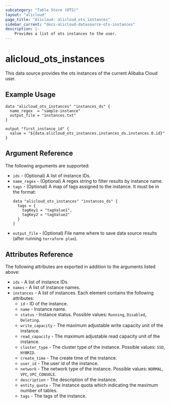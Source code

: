 ```yaml
---
subcategory: "Table Store (OTS)"
layout: "alicloud"
page_title: "Alicloud: alicloud_ots_instances"
sidebar_current: "docs-alicloud-datasource-ots-instances"
description: |-
    Provides a list of ots instances to the user.
---
```


# alicloud\_ots\_instances

This data source provides the ots instances of the current Alibaba Cloud user.

## Example Usage

```
data "alicloud_ots_instances" "instances_ds" {
  name_regex  = "sample-instance"
  output_file = "instances.txt"
}

output "first_instance_id" {
  value = "${data.alicloud_ots_instances.instances_ds.instances.0.id}"
}
```

## Argument Reference

The following arguments are supported:

* `ids` - (Optional) A list of instance IDs.
* `name_regex` - (Optional) A regex string to filter results by instance name.
* `tags` - (Optional) A map of tags assigned to the instance. It must be in the format:
  ```
  data "alicloud_ots_instances" "instances_ds" {
    tags = {
      tagKey1 = "tagValue1",
      tagKey2 = "tagValue2"
    }
  }
  ```
* `output_file` - (Optional) File name where to save data source results (after running `terraform plan`).

## Attributes Reference

The following attributes are exported in addition to the arguments listed above:

* `ids` - A list of instance IDs.
* `names` - A list of instance names.
* `instances` - A list of instances. Each element contains the following attributes:
  * `id` - ID of the instance.
  * `name` - Instance name.
  * `status` - Instance status. Possible values: `Running`, `Disabled`, `Deleting`.
  * `write_capacity` - The maximum adjustable write capacity unit of the instance.
  * `read_capacity` - The maximum adjustable read capacity unit of the instance.
  * `cluster_type` - The cluster type of the instance. Possible values: `SSD`, `HYBRID`.
  * `create_time` - The create time of the instance.
  * `user_id` - The user id of the instance.
  * `network` - The network type of the instance. Possible values: `NORMAL`, `VPC`, `VPC_CONSOLE`.
  * `description` - The description of the instance.
  * `entity_quota` - The instance quota which indicating the maximum number of tables.
  * `tags` - The tags of the instance.
	
